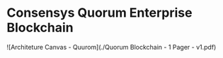 # Consensys Quorum Enterprise Blockchain
![Architeture Canvas - Quurom](./Quorum Blockchain - 1 Pager - v1.pdf)
